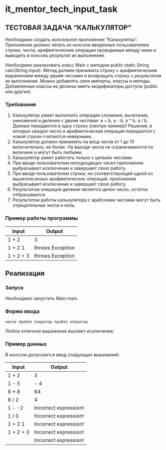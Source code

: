 # it_mentor_tech_input_task

## ТЕСТОВАЯ ЗАДАЧА “КАЛЬКУЛЯТОР”

Необходимо создать консольное приложение “Калькулятор”. Приложение должно читать из консоли введенные пользователем
строки, числа, арифметические операции проводимые между ними и выводить в консоль результат их выполнения.

Необходимо реализовать класс Main с методом public static String calc(String input). Метод должен принимать строку с
арифметическим выражением между двумя числами и возвращать строку с результатом их выполнения. Можно добавлять свои
импорты, классы и методы. Добавленные классы не должны иметь модификаторы доступа (public или другие).

### Требования

1. Калькулятор умеет выполнять операции сложения, вычитания, умножения и деления с двумя числами: a + b, a - b, a * b, a
   / b. Данные передаются в одну строку (смотри пример)! Решения, в которых каждое число и арифметическая операция
   передаются с новой строки считаются неверными.
2. Калькулятор должен принимать на вход числа от 1 до 10 включительно, не более. На выходе числа не ограничиваются по
   величине и могут быть любыми.
3. Калькулятор умеет работать только с целыми числами.
4. При вводе пользователем неподходящих чисел приложение выбрасывает исключение и завершает свою работу.
5. При вводе пользователем строки, не соответствующей одной из вышеописанных арифметических операций, приложение
   выбрасывает исключение и завершает свою работу.
6. Результатом операции деления является целое число, остаток отбрасывается.
7. Результатом работы калькулятора с арабскими числами могут быть отрицательные числа и ноль.

### Пример работы программы

| Input     | Output           |
|-----------|------------------|
| 1 + 2     | 3                |
| 1 + 2 1   | throws Exception |
| 1 + 2 + 3 | throws Exception |

## Реализация

### Запуск

Необходимо запустить Main.main.

### Форма ввода

```text
число пробел оператор пробел оператор
```

Любое отличное выражение вызовет исключение.

### Пример данных

В консоли допускается ввод следующих выражений:

| Input     | Output                |
|-----------|-----------------------|
| 1 + 2     | 3                     |
| 1 - 5     | - 4                   |
| 8 * 8     | 64                    |
| 8 / 2     | 4                     |
| 1 - -2    | Incorrect expression! |
| 1 / 0     | Incorrect expression! |
| 1 + 2 1   | Incorrect expression! |
| 1 + 2 + 3 | Incorrect expression! |
|           | Incorrect expression! |